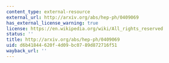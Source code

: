 ```yaml
---
content_type: external-resource
external_url: http://arxiv.org/abs/hep-ph/0409069
has_external_license_warning: true
license: https://en.wikipedia.org/wiki/All_rights_reserved
status: ''
title: http://arxiv.org/abs/hep-ph/0409069
uid: d6b41844-620f-4d09-bc07-89d872716f51
wayback_url: ''
---
```

